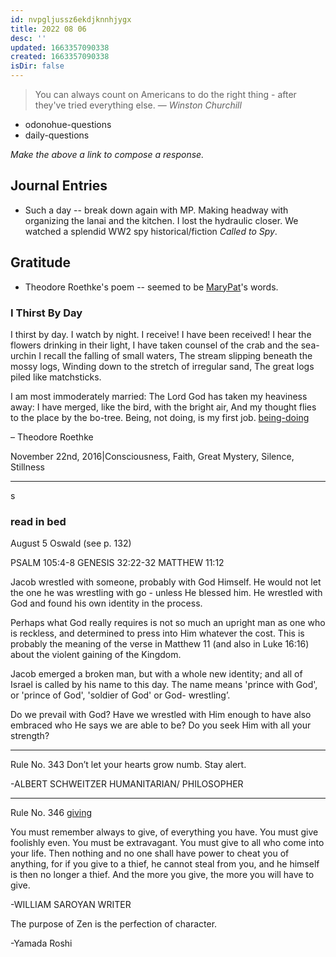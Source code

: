```yaml
---
id: nvpgljussz6ekdjknnhjygx
title: 2022 08 06
desc: ''
updated: 1663357090338
created: 1663357090338
isDir: false
---
```

> You can always count on Americans to do the right thing - after they've tried everything else.
> — <cite>Winston Churchill</cite>

- odonohue-questions
- daily-questions

*Make the above a link to compose a response.*
## Journal Entries
-  Such a day -- break down again with MP. Making headway with organizing the lanai and the kitchen. I lost the hydraulic closer. We watched a splendid WW2 spy historical/fiction *Called to Spy*.

## Gratitude
- Theodore Roethke's poem -- seemed to be [MaryPat](MaryPat.md)'s words.

### I Thirst By Day

I thirst by day. I watch by night. I receive! I have been received! I hear the flowers drinking in their light, I have taken counsel of the crab and the sea-urchin I recall the falling of small waters, The stream slipping beneath the mossy logs, Winding down to the stretch of irregular sand, The great logs piled like matchsticks.

I am most immoderately married: The Lord God has taken my heaviness away: I have merged, like the bird, with the bright air, And my thought flies to the place by the bo-tree. Being, not doing, is my first job. [being-doing](being-doing.md) 

– Theodore Roethke

November 22nd, 2016|Consciousness, Faith, Great Mystery, Silence, Stillness

---
s
### read in bed
August 5 Oswald (see p. 132)

PSALM 105:4-8 GENESIS 32:22-32 MATTHEW 11:12

Jacob wrestled with someone, probably with God Himself. He would not let the one he was wrestling with go - unless He blessed him. He wrestled with God and found his own identity in the process.

Perhaps what God really requires is not so much an upright man as one who is reckless, and determined to press into Him whatever the cost. This is probably the meaning of the verse in Matthew 11 (and also in Luke 16:16) about the violent gaining of the Kingdom.

Jacob emerged a broken man, but with a whole new identity; and all of Israel is called by his name to this day. The name means 'prince with God', or 'prince of God', 'soldier of God' or God- wrestling’.

Do we prevail with God? Have we wrestled with Him enough to have also embraced who He says we are able to be? Do you seek Him with all your strength?

---

Rule No. 343 Don’t let your hearts grow numb. Stay alert.

-ALBERT SCHWEITZER HUMANITARIAN/ PHILOSOPHER

---

Rule No. 346 [giving](giving.md)

You must remember always to give, of everything you have. You must give foolishly even. You must be extravagant. You must give to all who come into your life. Then nothing and no one shall have power to cheat you of anything, for if you give to a thief, he cannot steal from you, and he himself is then no longer a thief. And the more you give, the more you will have to give.

-WILLIAM SAROYAN WRITER

The purpose of Zen is the perfection of character.

-Yamada Roshi
